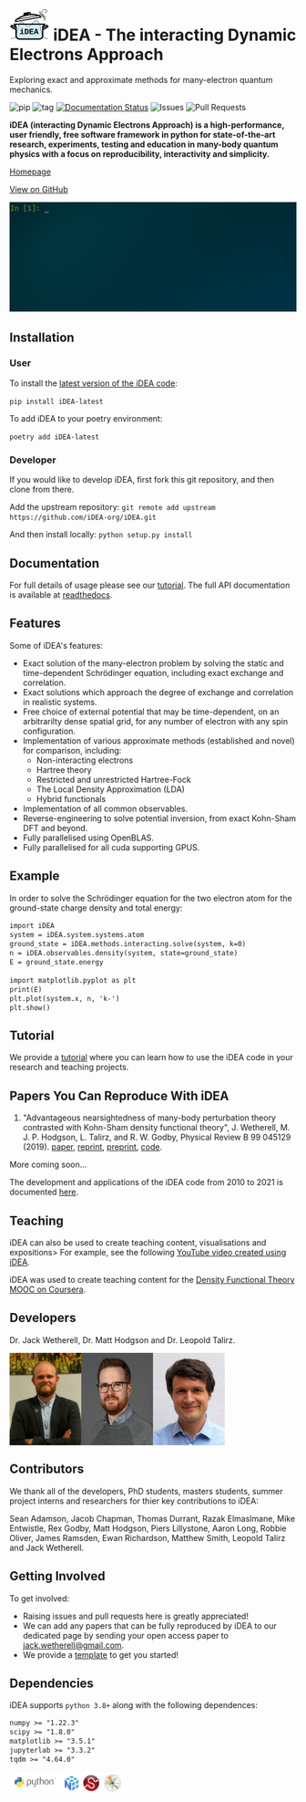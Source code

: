 # <img src="docs/logo.png" alt="" width="70"/> iDEA - The interacting Dynamic Electrons Approach

Exploring exact and approximate methods for many-electron quantum mechanics.

![pip](https://img.shields.io/pypi/v/iDEA-latest)
![tag](https://img.shields.io/github/v/tag/iDEA-org/iDEA)
[![Documentation Status](https://readthedocs.org/projects/idea-interacting-dynamic-electrons-approach/badge/?version=latest)](https://idea-interacting-dynamic-electrons-approach.readthedocs.io/en/latest/?badge=latest)
![Issues](https://img.shields.io/github/issues/iDEA-org/iDEA)
![Pull Requests](https://img.shields.io/github/issues-pr/iDEA-org/iDEA)

**iDEA (interacting Dynamic Electrons Approach) is a high-performance, user friendly, free software framework in python for state-of-the-art research, experiments, testing and education in many-body quantum physics with a focus on reproducibility, interactivity and simplicity.**

[Homepage](https://idea-org.github.io/)  

[View on GitHub](https://github.com/iDEA-org/iDEA)

![demo](demo.gif)

## Installation

### User

To install the [latest version of the iDEA code](https://pypi.org/project/iDEA-latest/):

`pip install iDEA-latest`

To add iDEA to your poetry environment:

`poetry add iDEA-latest`

### Developer

If you would like to develop iDEA, first fork this git repository, and then clone from there.

Add the upstream repository: `git remote add upstream https://github.com/iDEA-org/iDEA.git`

And then install locally: `python setup.py install`

## Documentation

For full details of usage please see our [tutorial](https://github.com/iDEA-org/iDEA/blob/master/tutorial/tutorial.ipynb). The full API documentation is available at [readthedocs](https://idea-interacting-dynamic-electrons-approach.readthedocs.io/en/latest/).

## Features

Some of iDEA's features:
- Exact solution of the many-electron problem by solving the static and time-dependent Schrödinger equation, including exact exchange and correlation.
- Exact solutions which approach the degree of exchange and correlation in realistic systems.
- Free choice of external potential that may be time-dependent, on an arbitrarilty dense spatial grid, for any number of electron with any spin configuration.
- Implementation of various approximate methods (established and novel) for comparison, including:
    - Non-interacting electrons
    - Hartree theory
    - Restricted and unrestricted Hartree-Fock
    - The Local Density Approximation (LDA)
    - Hybrid functionals
- Implementation of all common observables.
- Reverse-engineering to solve potential inversion, from exact Kohn-Sham DFT and beyond.
- Fully parallelised using OpenBLAS.
- Fully parallelised for all cuda supporting GPUS.

## Example

In order to solve the Schrödinger equation for the two electron atom for the ground-state charge density and total energy:

```
import iDEA
system = iDEA.system.systems.atom
ground_state = iDEA.methods.interacting.solve(system, k=0)
n = iDEA.observables.density(system, state=ground_state)
E = ground_state.energy

import matplotlib.pyplot as plt
print(E)
plt.plot(system.x, n, 'k-')
plt.show()
```

## Tutorial

We provide a [tutorial](https://github.com/iDEA-org/iDEA/blob/master/tutorial/tutorial.ipynb) where you can learn how to use the iDEA code in your research and teaching projects.

## Papers You Can Reproduce With iDEA

1. "Advantageous nearsightedness of many-body perturbation theory contrasted with Kohn-Sham density functional theory", J. Wetherell, M. J. P. Hodgson, L. Talirz, and R. W. Godby, Physical Review B 99 045129 (2019).
[paper](https://journals.aps.org/prb/abstract/10.1103/PhysRevB.99.045129), [reprint](https://jackwetherell.github.io/files/nearsightedness.pdf), [preprint](https://arxiv.org/pdf/1812.02661.pdf), [code](https://github.com/JackWetherell/advantageous-nearsightedness).

More coming soon...

The development and applications of the iDEA code from 2010 to 2021 is documented [here](https://www-users.york.ac.uk/~rwg3/idea.html).

## Teaching

iDEA can also be used to create teaching content, visualisations and expositions> For example, see the following [YouTube video created using iDEA](https://www.youtube.com/watch?v=JaSVguMFA-M&ab_channel=JackWetherell).

iDEA was used to create teaching content for the [Density Functional Theory MOOC on Coursera](https://www.coursera.org/learn/density-functional-theory).

## Developers

Dr. Jack Wetherell, Dr. Matt Hodgson and Dr. Leopold Talirz.

<div style="display:flex;">
    <img src="docs/Jack_Wetherell.jpeg" style="width:25%;">
    <img src="docs/Matt_Hodgson.jpg" style="width:25%">
    <img src="docs/Leopold_Talirz.jpeg" style="width:25%">
</div>

<!--img src="docs/dev.png" alt="" width="500"/-->

## Contributors

We thank all of the developers, PhD students, masters students, summer project interns and researchers for thier key contributions to iDEA:

Sean Adamson, Jacob Chapman, Thomas Durrant, Razak Elmaslmane, Mike Entwistle, Rex Godby, Matt Hodgson, Piers Lillystone, Aaron Long, Robbie Oliver, James Ramsden, Ewan Richardson, Matthew Smith, Leopold Talirz and Jack Wetherell. 

## Getting Involved

To get involved:
- Raising issues and pull requests here is greatly appreciated!
- We can add any papers that can be fully reproduced by iDEA to our dedicated page by sending your open access paper to jack.wetherell@gmail.com.
- We provide a [template](https://github.com/iDEA-org/iDEA-project-template) to get you started!

## Dependencies

iDEA supports `python 3.8+` along with the following dependences:
```
numpy >= "1.22.3"
scipy >= "1.8.0"
matplotlib >= "3.5.1"
jupyterlab >= "3.3.2"
tqdm >= "4.64.0"
```

<img src="docs/logos.png" alt="" width="200"/>

